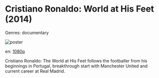 # Cristiano Ronaldo: World at His Feet (2014)

Genres: documentary

![poster](http://image.tmdb.org/t/p/w500/xGpkNDH2VyG9SJ4rAxqBGnhj5Mx.jpg)

en:
  [1080p](magnet:?xt=urn:btih:5ed429af68f3a5fc9babc81697980150bf10cebb&dn=Cristiano+Ronaldo%3A+World+at+His+Feet+%282014%29+1080p+BrRip+x264+-+YIFY&tr=udp%3A%2F%2Ftracker.openbittorrent.com%3A80%2Fannounce&tr=udp%3A%2F%2Fglotorrents.pw%3A6969%2Fannounce&tr=udp%3A%2F%2Ftracker.openbittorrent.com%3A80%2Fannounce&tr=udp%3A%2F%2Ftracker.opentrackr.org%3A1337%2Fannounce&tr=udp%3A%2F%2Fzer0day.to%3A1337%2Fannounce&tr=udp%3A%2F%2Ftracker.coppersurfer.tk%3A6969%2Fannounce)
  


Cristiano Ronaldo: The World at His Feet follows the footballer from his beginnings in Portugal, breakthrough start with Manchester United and current career at Real Madrid.